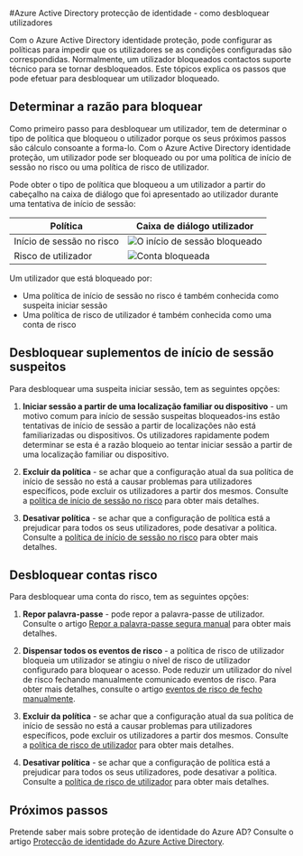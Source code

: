 <properties
    pageTitle="Azure Active Directory protecção de identidade - como desbloquear utilizadores | Microsoft Azure"
    description="Obter informações sobre como desbloquear utilizadores que tenham sido bloqueados por uma política de protecção de identidade do Azure Active Directory."
    services="active-directory"
    keywords="proteção de identidade do Azure do active directory, desbloquear utilizador"
    documentationCenter=""
    authors="markusvi"
    manager="femila"
    editor=""/>

<tags
    ms.service="active-directory"
    ms.workload="identity"
    ms.tgt_pltfrm="na"
    ms.devlang="na"
    ms.topic="article"
    ms.date="09/20/2016"
    ms.author="markvi"/>

#<a name="azure-active-directory-identity-protection---how-to-unblock-users"></a>Azure Active Directory protecção de identidade - como desbloquear utilizadores

Com o Azure Active Directory identidade proteção, pode configurar as políticas para impedir que os utilizadores se as condições configuradas são correspondidas. Normalmente, um utilizador bloqueados contactos suporte técnico para se tornar desbloqueados. Este tópicos explica os passos que pode efetuar para desbloquear um utilizador bloqueado.


## <a name="determine-the-reason-for-blocking"></a>Determinar a razão para bloquear

Como primeiro passo para desbloquear um utilizador, tem de determinar o tipo de política que bloqueou o utilizador porque os seus próximos passos são cálculo consoante a forma-lo. Com o Azure Active Directory identidade proteção, um utilizador pode ser bloqueado ou por uma política de início de sessão no risco ou uma política de risco de utilizador. 

Pode obter o tipo de política que bloqueou a um utilizador a partir do cabeçalho na caixa de diálogo que foi apresentado ao utilizador durante uma tentativa de início de sessão:

|Política | Caixa de diálogo utilizador|
|--- | --- |
|Início de sessão no risco | ![O início de sessão bloqueado](./media/active-directory-identityprotection-unblock-howto/02.png) |
|Risco de utilizador | ![Conta bloqueada](./media/active-directory-identityprotection-unblock-howto/104.png) |


Um utilizador que está bloqueado por:

- Uma política de início de sessão no risco é também conhecida como suspeita iniciar sessão
- Uma política de risco de utilizador é também conhecida como uma conta de risco

 
## <a name="unblocking-suspicious-sign-ins"></a>Desbloquear suplementos de início de sessão suspeitos

Para desbloquear uma suspeita iniciar sessão, tem as seguintes opções:

1. **Iniciar sessão a partir de uma localização familiar ou dispositivo** - um motivo comum para início de sessão suspeitas bloqueados-ins estão tentativas de início de sessão a partir de localizações não está familiarizadas ou dispositivos. Os utilizadores rapidamente podem determinar se esta é a razão bloqueio ao tentar iniciar sessão a partir de uma localização familiar ou dispositivo.


3. **Excluir da política** - se achar que a configuração atual da sua política de início de sessão no está a causar problemas para utilizadores específicos, pode excluir os utilizadores a partir dos mesmos. Consulte a [política de início de sessão no risco](active-directory-identityprotection.md#sign-in-risk-policy) para obter mais detalhes.
 
4. **Desativar política** - se achar que a configuração de política está a prejudicar para todos os seus utilizadores, pode desativar a política. Consulte a [política de início de sessão no risco](active-directory-identityprotection.md#sign-in-risk-policy) para obter mais detalhes.


## <a name="unblocking-accounts-at-risk"></a>Desbloquear contas risco

Para desbloquear uma conta do risco, tem as seguintes opções:

1. **Repor palavra-passe** - pode repor a palavra-passe de utilizador. Consulte o artigo [Repor a palavra-passe segura manual](active-directory-identityprotection.md#manual-secure-password-reset) para obter mais detalhes.

2. **Dispensar todos os eventos de risco** - a política de risco de utilizador bloqueia um utilizador se atingiu o nível de risco de utilizador configurado para bloquear o acesso. Pode reduzir um utilizador do nível de risco fechando manualmente comunicado eventos de risco. Para obter mais detalhes, consulte o artigo [eventos de risco de fecho manualmente](active-directory-identityprotection.md#closing-risk-events-manually).

3. **Excluir da política** - se achar que a configuração atual da sua política de início de sessão no está a causar problemas para utilizadores específicos, pode excluir os utilizadores a partir dos mesmos. Consulte a [política de risco de utilizador](active-directory-identityprotection.md#user-risk-policy) para obter mais detalhes.
 
4. **Desativar política** - se achar que a configuração de política está a prejudicar para todos os seus utilizadores, pode desativar a política. Consulte a [política de risco de utilizador](active-directory-identityprotection.md#user-risk-policy) para obter mais detalhes.




## <a name="next-steps"></a>Próximos passos

 Pretende saber mais sobre proteção de identidade do Azure AD? Consulte o artigo [Protecção de identidade do Azure Active Directory](active-directory-identityprotection.md).
 

